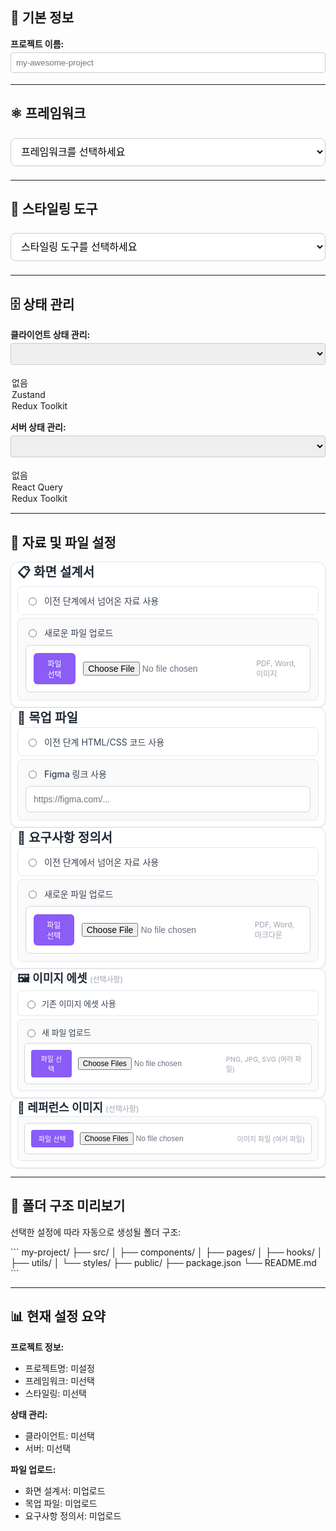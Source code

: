 ## 📝 기본 정보

**프로젝트 이름:**
<input type="text" id="projectName" name="projectName" placeholder="my-awesome-project" style="width: 100%; padding: 8px; border: 1px solid #ccc; border-radius: 4px; margin: 4px 0;" />

---

## ⚛️ 프레임워크

<select id="framework" name="framework" style="width: 100%; padding: 12px; border: 1px solid #ccc; border-radius: 8px; margin: 8px 0; font-size: 16px; background: white;">
  <option value="">프레임워크를 선택하세요</option>
  <option value="React">React</option>
  <option value="Vue">Vue</option>
</select>

---

## 🎨 스타일링 도구

<select id="styling" name="styling" style="width: 100%; padding: 12px; border: 1px solid #ccc; border-radius: 8px; margin: 8px 0; font-size: 16px; background: white;">
  <option value="">스타일링 도구를 선택하세요</option>
  <option value="Tailwind CSS">Tailwind CSS</option>
  <option value="Styled Components">Styled Components</option>
  <option value="CSS Modules">CSS Modules</option>
  <option value="SCSS">SCSS</option>
</select>

---

## 🗄️ 상태 관리

**클라이언트 상태 관리:**
<select id="clientState" name="clientState" style="width: 100%; padding: 8px; border: 1px solid #ccc; border-radius: 4px; margin: 4px 0;">

  <option value="None">없음</option>
  <option value="Zustand">Zustand</option>
  <option value="Redux Toolkit">Redux Toolkit</option>
</select>

**서버 상태 관리:**
<select id="serverState" name="serverState" style="width: 100%; padding: 8px; border: 1px solid #ccc; border-radius: 4px; margin: 4px 0;">

  <option value="None">없음</option>
  <option value="React Query">React Query</option>
  <option value="Redux Toolkit">Redux Toolkit</option>
</select>

---

## 📎 자료 및 파일 설정

<div>
  <!-- 화면 설계서 -->
  <div style="background: white; border: 1px solid #e5e7eb; border-radius: 12px; padding: 0 10px; box-shadow: 0 1px 3px rgba(0, 0, 0, 0.1); display: flex; flex-direction: column;">
    <h3 style="font-size: 20px; font-weight: 600; color: #1f2937; margin: 0 0 2px 0;">
      📋 화면 설계서
    </h3>
    <div style="display: flex; flex-direction: column; gap: 5px; margin-bottom: 10px;">
      <label style="display: flex; align-items: center; padding: 12px; border: 1px solid #e5e7eb; border-radius: 8px; cursor: pointer; transition: all 0.2s;" onmouseover="this.style.background='#f3f4f6'" onmouseout="this.style.background='white'">
        <input type="radio" name="designDocSource" value="previous" style="margin-right: 12px; accent-color: #8b5cf6;" />
        <span style="font-size: 14px; color: #374151;">이전 단계에서 넘어온 자료 사용</span>
      </label>
      <div style="display: flex; flex-direction: column; gap: 10px;  border: 1px solid #e5e7eb; border-radius: 8px; padding: 12px; background: #fafafa;">
        <label style="display: flex; align-items: center;">
          <input type="radio" name="designDocSource" value="upload" style="margin-right: 12px; accent-color: #8b5cf6;" />
          <span style="font-size: 14px; color: #374151; font-weight: 500;">새로운 파일 업로드</span>
        </label>
        <div style="display: flex; align-items: center; gap: 12px; padding: 12px; border: 1px solid #d1d5db; border-radius: 8px; background: white;">
          <button type="button" style="background: #8b5cf6; color: white; border: none; padding: 8px 16px; border-radius: 6px; font-size: 12px; font-weight: 500; cursor: pointer;">파일 선택</button>
          <input type="file" id="designDoc" name="designDoc" accept=".pdf,.doc,.docx,.png,.jpg,.jpeg" style="flex: 1; border: none; font-size: 14px; color: #6b7280;" />
          <span style="font-size: 12px; color: #9ca3af;">PDF, Word, 이미지</span>
        </div>
      </div>
    </div>
  </div>

  <!-- 목업 파일 -->
  <div style="background: white; border: 1px solid #e5e7eb; border-radius: 12px; padding: 0 10px; box-shadow: 0 1px 3px rgba(0, 0, 0, 0.1); display: flex; flex-direction: column;">
    <h3 style="font-size: 20px; font-weight: 600; color: #1f2937; margin: 0 0 2px 0;">
      🎨 목업 파일
    </h3>
    <div style="display: flex; flex-direction: column; gap: 5px; margin-bottom: 10px;">
      <label style="display: flex; align-items: center; padding: 12px; border: 1px solid #e5e7eb; border-radius: 8px; cursor: pointer; transition: all 0.2s;" onmouseover="this.style.background='#f3f4f6'" onmouseout="this.style.background='white'">
        <input type="radio" name="mockupSource" value="previous" style="margin-right: 12px; accent-color: #8b5cf6;" />
        <span style="font-size: 14px; color: #374151;">이전 단계 HTML/CSS 코드 사용</span>
      </label>
      <div style="display: flex; flex-direction: column; gap: 10px; border: 1px solid #e5e7eb; border-radius: 8px; padding: 12px; background: #fafafa;">
        <label style="display: flex; align-items: center;">
          <input type="radio" name="mockupSource" value="figma" style="margin-right: 12px; accent-color: #8b5cf6;" />
          <span style="font-size: 14px; color: #374151; font-weight: 500;">Figma 링크 사용</span>
        </label>
        <input type="url" id="figmaLink" name="figmaLink" placeholder="https://figma.com/..." style="width: 100%; padding: 12px; border: 1px solid #d1d5db; border-radius: 8px; font-size: 14px; background: white;" />
        </div>
      </div>
    </div>
  </div>

  <!-- 요구사항 정의서 -->
  <div style="background: white; border: 1px solid #e5e7eb; border-radius: 12px; padding: 0 10px; box-shadow: 0 1px 3px rgba(0, 0, 0, 0.1); display: flex; flex-direction: column;">
    <h3 style="font-size: 20px; font-weight: 600; color: #1f2937; margin: 0 0 2px 0;">
      📄 요구사항 정의서
    </h3>
    <div style="display: flex; flex-direction: column; gap: 5px; margin-bottom: 10px;">
      <label style="display: flex; align-items: center; padding: 12px; border: 1px solid #e5e7eb; border-radius: 8px; cursor: pointer; transition: all 0.2s;" onmouseover="this.style.background='#f3f4f6'" onmouseout="this.style.background='white'">
        <input type="radio" name="requirementsSource" value="previous" style="margin-right: 12px; accent-color: #8b5cf6;" />
        <span style="font-size: 14px; color: #374151;">이전 단계에서 넘어온 자료 사용</span>
      </label>
      <div style="display: flex; flex-direction: column; gap: 10px; border: 1px solid #e5e7eb; border-radius: 8px; padding: 12px; background: #fafafa;">
        <label style="display: flex; align-items: center;">
          <input type="radio" name="requirementsSource" value="upload" style="margin-right: 12px; accent-color: #8b5cf6;" />
          <span style="font-size: 14px; color: #374151; font-weight: 500;">새로운 파일 업로드</span>
        </label>
        <div style="display: flex; align-items: center; gap: 12px; padding: 12px; border: 1px solid #d1d5db; border-radius: 8px; background: white;">
          <button type="button" style="background: #8b5cf6; color: white; border: none; padding: 8px 16px; border-radius: 6px; font-size: 12px; font-weight: 500; cursor: pointer;">파일 선택</button>
          <input type="file" id="requirements" name="requirements" accept=".pdf,.doc,.docx,.md,.txt" style="flex: 1; border: none; font-size: 14px; color: #6b7280;" />
          <span style="font-size: 12px; color: #9ca3af;">PDF, Word, 마크다운</span>
        </div>
      </div>
    </div>
  </div>

  <!-- 이미지 에셋 -->
  <div style="background: white; border: 1px solid #e5e7eb; border-radius: 12px; padding: 0 10px; box-shadow: 0 1px 3px rgba(0, 0, 0, 0.1); display: flex; flex-direction: column;">
    <h4 style="font-size: 18px; font-weight: 600; color: #1f2937; margin: 0 0 2px 0;">
      🖼️ 이미지 에셋 <span style="font-size: 12px; color: #9ca3af; font-weight: normal;">(선택사항)</span>
    </h4>
    <div style="display: flex; flex-direction: column; gap: 5px; margin-bottom: 10px;">
      <label style="display: flex; align-items: center; padding: 10px; border: 1px solid #e5e7eb; border-radius: 6px; cursor: pointer; transition: all 0.2s;" onmouseover="this.style.background='#f3f4f6'" onmouseout="this.style.background='white'">
        <input type="radio" name="imageAssetsSource" value="previous" style="margin-right: 10px; accent-color: #8b5cf6;" />
        <span style="font-size: 13px; color: #374151;">기존 이미지 에셋 사용</span>
      </label>
      <div style="display: flex; flex-direction: column; gap: 8px; border: 1px solid #e5e7eb; border-radius: 6px; padding: 10px; background: #fafafa;">
        <label style="display: flex; align-items: center;">
          <input type="radio" name="imageAssetsSource" value="upload" style="margin-right: 10px; accent-color: #8b5cf6;" />
          <span style="font-size: 13px; color: #374151; font-weight: 500;">새 파일 업로드</span>
        </label>
        <div style="display: flex; align-items: center; gap: 10px; padding: 10px; border: 1px solid #d1d5db; border-radius: 6px; background: white;">
          <button type="button" style="background: #8b5cf6; color: white; border: none; padding: 6px 12px; border-radius: 4px; font-size: 11px; font-weight: 500; cursor: pointer;">파일 선택</button>
          <input type="file" id="imageAssets" name="imageAssets" accept=".png,.jpg,.jpeg,.svg,.gif" multiple style="flex: 1; border: none; font-size: 12px; color: #6b7280; background: none;" />
          <span style="font-size: 11px; color: #9ca3af;">PNG, JPG, SVG (여러 파일)</span>
        </div>
      </div>
    </div>
  </div>

  <!-- 레퍼런스 이미지 -->
  <div style="background: white; border: 1px solid #e5e7eb; border-radius: 12px; padding: 0 10px; box-shadow: 0 1px 3px rgba(0, 0, 0, 0.1); display: flex; flex-direction: column;">
    <h4 style="font-size: 18px; font-weight: 600; color: #1f2937; margin: 0 0 2px 0;">
      🌟 레퍼런스 이미지 <span style="font-size: 12px; color: #9ca3af; font-weight: normal;">(선택사항)</span>
    </h4>
    <div style="display: flex; flex-direction: column; gap: 5px; margin-bottom: 10px;">
      <div style="display: flex; flex-direction: column; gap: 8px; border: 1px solid #e5e7eb; border-radius: 6px; padding: 10px; background: #fafafa;">
        <div style="display: flex; align-items: center; gap: 10px; padding: 10px; border: 1px solid #d1d5db; border-radius: 6px; background: white;">
          <button type="button" style="background: #8b5cf6; color: white; border: none; padding: 6px 12px; border-radius: 4px; font-size: 11px; font-weight: 500; cursor: pointer;">파일 선택</button>
          <input type="file" id="references" name="references" accept=".png,.jpg,.jpeg,.gif,.webp" multiple style="flex: 1; border: none; font-size: 12px; color: #6b7280; background: none;" />
          <span style="font-size: 11px; color: #9ca3af;">이미지 파일 (여러 파일)</span>
        </div>
      </div>
    </div>
  </div>

</div>

---

## 📁 폴더 구조 미리보기

선택한 설정에 따라 자동으로 생성될 폴더 구조:

\`\`\`
my-project/
├── src/
│   ├── components/
│   ├── pages/
│   ├── hooks/
│   ├── utils/
│   └── styles/
├── public/
├── package.json
└── README.md
\`\`\`

---

## 📊 현재 설정 요약

**프로젝트 정보:**

- 프로젝트명: 미설정
- 프레임워크: 미선택
- 스타일링: 미선택

**상태 관리:**

- 클라이언트: 미선택
- 서버: 미선택

**파일 업로드:**

- 화면 설계서: 미업로드
- 목업 파일: 미업로드
- 요구사항 정의서: 미업로드
